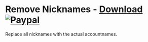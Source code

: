# Remove Nicknames - [Download](https://betterdiscord.net/ghdl?url=https://raw.githubusercontent.com/mwittrien/BetterDiscordAddons/master/Plugins/RemoveNicknames/RemoveNicknames.plugin.js) [![Paypal][paypal-badge]][paypal-link] 

[paypal-badge]: https://img.shields.io/badge/Paypal-Donate!-%2300457C.svg?logo=paypal&style=flat
[paypal-link]: https://paypal.me/MircoWittrien

Replace all nicknames with the actual accountnames.
